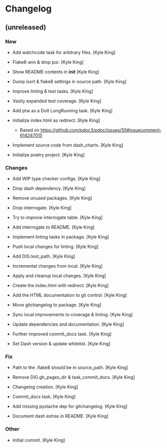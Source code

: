 # Changelog


## (unreleased)

### New

* Add watchcode task for arbitrary files. [Kyle King]

* Flake8-ann & drop pur. [Kyle King]

* Show README contents in __init__ [Kyle King]

* Dump isort & flake8 settings in source path. [Kyle King]

* Improve linting & test tasks. [Kyle King]

* Vastly expanded test coverage. [Kyle King]

* Add ptw as a DoIt LongRunning task. [Kyle King]

* Initialize index.html as redirect. [Kyle King]

  - Based on https://github.com/pdoc3/pdoc/issues/55#issuecomment-614247015

* Implement source code from dash_charts. [Kyle King]

* Initialize poetry project. [Kyle King]

### Changes

* Add WIP type checker configs. [Kyle King]

* Drop dash dependency. [Kyle King]

* Remove unused packages. [Kyle King]

* Drop interrogate. [Kyle King]

* Try to improve interrogate table. [Kyle King]

* Add interrogate to README. [Kyle King]

* Implement linting tasks in package. [Kyle King]

* Push local changes for linting. [Kyle King]

* Add DIG.test_path. [Kyle King]

* Incremental changes from local. [Kyle King]

* Apply and cleanup local changes. [Kyle King]

* Create the index.html with redirect. [Kyle King]

* Add the HTML documentation to git control. [Kyle King]

* Move gitchangelog to package. [Kyle King]

* Sync local improvements to coverage & linting. [Kyle King]

* Update dependencies and documentation. [Kyle King]

* Further improved commit_docs task. [Kyle King]

* Set Dash version & update whitelist. [Kyle King]

### Fix

* Path to the .flake8 should be in source_path. [Kyle King]

* Remove DIG.gh_pages_dir & task_commit_docs. [Kyle King]

* Changelog creation. [Kyle King]

* Commit_docs task. [Kyle King]

* Add missing pystache dep for gitchangelog. [Kyle King]

* Document dash extras in README. [Kyle King]

### Other

* Initial commit. [Kyle King]


